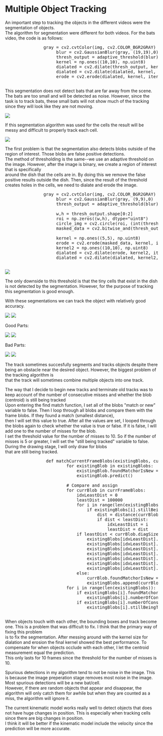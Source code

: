 <div>

# Multiple Object Tracking

An important step to tracking the objects in the different videos were the segmentation of objects.  
The algorithm for segmentation were different for both videos. For the bats video, the code is as follows:

<pre>               gray = cv2.cvtColor(img, cv2.COLOR_BGR2GRAY)
                    blur = cv2.GaussianBlur(gray, (19,19),0)
                    thresh_output = adaptive_threshold(blur)
                    kernel = np.ones((10,10), np.uint8)
                    dialated = cv2.dilate(thresh_output, kernel, iterations=1)
                    dialated = cv2.dilate(dialated, kernel, iterations=1)
                    erode = cv2.erode(dialated, kernel, iterations=1)
            </pre>

This segmentation does not detect bats that are far away from the scene. The bats are too small and will be detected as noise. However, since the  
task is to track bats, these small bats will not show much of the tracking since they will look like they are not moving.  

![](./images/Binary_Bat.png)

If this segmentation algorithm was used for the cells the result will be messy and difficult to properly track each cell.

![](./images/cell_wrong_binary.png)

The first problem is that the segmentation also detects blobs outside of the region of interest. Those blobs are false positive detections.  
The method of thresholding is the same--we use an adaptive threshold on the image. However, after the image is binary, we create a region of interest that is specifically  
around the dish that the cells are in. By doing this we remove the false positive results outside the dish. Then, since the result of the threshold creates holes in the cells, we need to dialate and erode the image.

<pre>               gray = cv2.cvtColor(img, cv2.COLOR_BGR2GRAY)
                    blur = cv2.GaussianBlur(gray, (9,9),0)
                    thresh_output = adaptive_threshold(blur)

                    w,h = thresh_output.shape[0:2]
                    roi = np.zeros((w,h), dtype="uint8")
                    circle_img = cv2.circle(roi, (int(thresh_output.shape[0]/2)+18,int(thresh_output.shape[1]/2) - 40), 470, (255,255,255), -1)
                    masked_data = cv2.bitwise_and(thresh_output, thresh_output, mask=circle_img)

                    kernel = np.ones((5,5), np.uint8)
                    erode = cv2.erode(masked_data, kernel, iterations=1)
                    kernel2 = np.ones((10,10), np.uint8)
                    dialated = cv2.dilate(erode, kernel2, iterations=1)
                    dialated = cv2.dilate(dialated, kernel2, iterations=1) 
            </pre>

![](./images/cell_binary.png)

The only downside to this threshold is that the tiny cells that exist in the dish is not detected by the segmentation. However, for the purpose of tracking this segmentation is good enough.  

With these segmentations we can track the object with relatively good accuracy.

![](./images/track_bats.png) ![](./images/track_cells.png)

Good Parts:

![](./images/good_track.png) ![](./images/good_track_cells.png)

Bad Parts:

![](./images/bad_track_bats.png) ![](./images/bad_track_cells.png)

The track sometimes succesfully segments and tracks objects despite there being an obstacle near the desired object. However, the biggest problem of the tracking algorithm is  
that the track will sometimes combine multiple objects into one track.  

The way that I decide to begin new tracks and terminate old tracks was to keep account of the number of consecutive misses and whether the blob (centroid) is still being tracked  
Upon entering the find match function, I set all of the blobs "match or new" variable to false. Then I loop through all blobs and compare them with the frame blobs. If they found a match (smallest distance),  
then I will set this value to true. After all the values are set, I looped through the blobs again to check whether the value is true or false. If it is false, I will add one to the number of misses for the blob.  
I set the threshold value for the number of misses to 10\. So if the number of misses is 5 or greater, I will set the "still being tracked" variable to false. During the drawing stage, I will only draw for blobs  
that are still being tracked.

<pre>                def matchCurrentFrameBlobs(existingBlobs, currFrameBlobs):
                        for existingBlob in existingBlobs:
                            existingBlob.foundMatchorIsNew = False
                            existingBlob.predict()

                        # Compare and assign
                        for currBlob in currFrameBlobs:
                            idxLeastDist = 0
                            leastDist = 100000
                            for i in range(len(existingBlobs)):
                                if existingBlobs[i].stillBeingTracked:
                                    dist = distance(currBlob.centroid, existingBlobs[i].centroid)
                                    if dist < leastDist:
                                        idxLeastDist = i 
                                        leastDist = dist
                            if leastDist < currBlob.diagSize * 1.15:
                                existingBlobs[idxLeastDist].centroid = currBlob.centroid
                                existingBlobs[idxLeastDist].KF.update(currBlob.centroid)
                                existingBlobs[idxLeastDist].bound_rect = currBlob.bound_rect
                                existingBlobs[idxLeastDist].diagSize = currBlob.diagSize
                                existingBlobs[idxLeastDist].foundMatchorIsNew = True
                                existingBlobs[idxLeastDist].stillBeingTracked = True
                                existingBlobs[idxLeastDist].addHistory(currBlob)
                            else:
                                currBlob.foundMatchorIsNew = True
                                existingBlobs.append(currBlob)
                        for i in range(len(existingBlobs)):
                            if existingBlobs[i].foundMatchorIsNew == False:
                                existingBlobs[i].numberOfConsecutiveMiss += 1
                            if existingBlobs[i].numberOfConsecutiveMiss > 5:
                                existingBlobs[i].stillBeingTracked = False 
            </pre>

When objects touch with each other, the bounding boxes and track become one. This is a problem that was difficult to fix. I think that the primary way of fixing this problem  
is to fix the segmentation. After messing around with the kernel size for dialation and erosion the final kernel showed the best performance. To compensate for when objects occlude with each other, I let the centroid measurement equal the prediction.  
This only lasts for 10 frames since the threshold for the number of misses is 10\.

Spurious detections in my algorithm tend to not be noise in the image. This is because the image preperation stage removes most noise in the image. Most spurious detections will be a new bat/cell.  
However, if there are random objects that appear and disappear, the algorithm will only catch them for awhile but when they are counted as a miss, the algorithm will ignore it.

The current kinematic model works really well to detect objects that does not have huge changes in position. This is especially when tracking cells since there are big changes in position.  
I think it will be better if the kinematic model include the velocity since the prediction will be more accurate.

</div>

